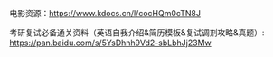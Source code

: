 电影资源：https://www.kdocs.cn/l/cocHQm0cTN8J

考研复试必备通关资料（英语自我介绍&简历模板&复试调剂攻略&真题）: https://pan.baidu.com/s/5YsDhnh9Vd2-sbLbhJj23Mw  
